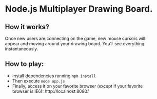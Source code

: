 # Node.js Multiplayer Drawing Board.
## How it works?
Once new users are connecting on the game, new mouse cursors will appear and moving around your drawing board. You'll see everything instantaneously.
## How to play:
  * Install dependencies running `npm install`
  * Then execute `node app.js`
  * Finally, access it on your favorite browser (except if your favorite browser is IE6): http://localhost:8080/
